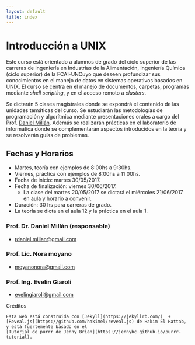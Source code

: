 ```yaml
--- 
layout: default 
title: index 
--- 
```



# Introducción a UNIX
Este curso está orientado a alumnos de grado del ciclo superior de las carreras de Ingeniería en Industrias de la Alimentación, Ingeniería Química (ciclo superior) de la FCAI-UNCuyo que deseen profundizar sus conocimientos en el manejo de datos en sistemas operativos basados en UNIX. El curso se centra en el manejo de documentos, carpetas, programas mediante *shell scripting*, y en el acceso remoto a *clusters*.

Se dictarán 5 clases magistrales donde se expondrá el contenido de las unidades temáticas del curso. 
Se estudiarán las metodologías de programación y algorítmica mediante presentaciones orales a cargo 
del Prof.  <span class="underline"><a href="https://sites.google.com/site/rdanielmillan" target="_blank">Daniel Millán</a></span>. Además se realizarán prácticas en el laboratorio de informática donde se complementarán 
aspectos introducidos en la teoría y se resolverán guías de problemas.


## Fechas y Horarios

-   Martes, teoría con ejemplos de 8:00hs a 9:30hs.
-   Viernes, práctica con ejemplos de 8:00hs a 11:00hs.
-   Fecha de inicio: martes 30/05/2017.
-   Fecha de finalización: viernes 30/06/2017.
    -   La clase del martes 20/05/2017 se dictará el miércoles 21/06/2017 en aula y horario a convenir.
-   Duración: 30 hs para carreras de grado.
-   La teoría se dicta en el aula 12 y la práctica en el aula 1.


### Prof. Dr. Daniel Millán (responsable)

-   <span class="underline">rdaniel.millan@gmail.com</span> 

### Prof. Lic. Nora moyano

-   <span class="underline">moyanonora@gmail.com</span> 

### Prof. Ing. Evelin Giaroli

-   <span class="underline">evelingiaroli@gmail.com</span> 


 Créditos

    Esta web está construida con [Jekyll](https://jekyllrb.com/)  + [Reveal.js](https://github.com/hakimel/reveal.js) de Hakim El Hattab, y está fuertemente basado en el
    [Tutorial de purrr de Jenny Brian](https://jennybc.github.io/purrr-tutorial). 

